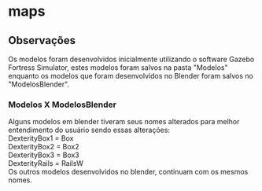 # maps
## Observações
Os modelos foram desenvolvidos inicialmente utilizando o software Gazebo Fortress Simulator, estes modelos foram salvos na pasta "Modelos" enquanto os modelos que foram desenvolvidos no Blender foram salvos no "ModelosBlender".  
### Modelos X ModelosBlender
Alguns modelos em blender tiveram seus nomes alterados para melhor entendimento do usuário sendo essas alterações:  
DexterityBox1 = Box  
DexterityBox2 = Box2  
DexterityBox3 = Box3  
DexterityRails = RailsW  
Os outros modelos desenvolvidos no blender, continuam com os mesmos nomes.
